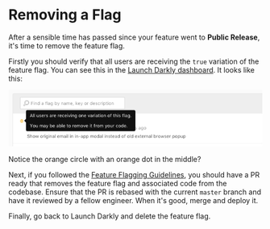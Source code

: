 # Removing a Flag

After a sensible time has passed since your feature went to **Public Release**, it's time to remove the feature flag.



Firstly you should verify that all users are receiving the `true` variation of the feature flag. You can see this in the [Launch Darkly dashboard](https://app.launchdarkly.com/default/production/features). It looks like this:

![](/assets/flag-for-removal.png)

Notice the orange circle with an orange dot in the middle? 

Next, if you followed the [Feature Flagging Guidelines](/feature-flags/feature-flagging-guidelines.md), you should have a PR ready that removes the feature flag and associated code from the codebase. Ensure that the PR is rebased with the current `master` branch and have it reviewed by a fellow engineer. When it's good, merge and deploy it.

Finally, go back to Launch Darkly and delete the feature flag.

